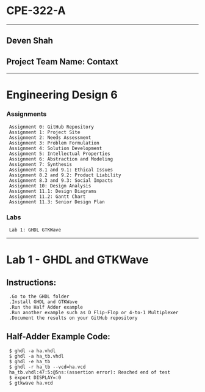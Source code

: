 # CPE-322-A 
___________________________________
## Deven Shah 
## Project Team Name: Contaxt
_________________________________
# Engineering Design 6
### Assignments
     Assignment 0: GitHub Repository
     Assignment 1: Project Site
     Assignment 2: Needs Assessment
     Assignment 3: Problem Formulation
     Assignment 4: Solution Development
     Assignment 5: Intellectual Properties
     Assignment 6: Abstraction and Modeling
     Assignment 7: Synthesis
     Assignment 8.1 and 9.1: Ethical Issues
     Assignment 8.2 and 9.2: Product Liability
     Assignment 8.3 and 9.3: Social Impacts
     Assignment 10: Design Analysis
     Assignment 11.1: Design Diagrams
     Assignment 11.2: Gantt Chart
     Assignment 11.3: Senior Design Plan
### Labs
     Lab 1: GHDL GTKWave
_______________________________________
# Lab 1 - GHDL and GTKWave
## Instructions:
     .Go to the GHDL folder
     .Install GHDL and GTKWave
     .Run the Half Adder example
     .Run another example such as D Flip-Flop or 4-to-1 Multiplexer
     .Document the results on your GitHub repository
## Half-Adder Example Code:
     $ ghdl -a ha.vhdl
     $ ghdl -a ha_tb.vhdl
     $ ghdl -e ha_tb
     $ ghdl -r ha_tb --vcd=ha.vcd
     ha_tb.vhdl:47:5:@5ns:(assertion error): Reached end of test
     $ export DISPLAY=:0
     $ gtkwave ha.vcd


